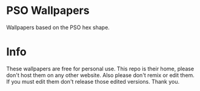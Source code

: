# PSO Wallpapers
Wallpapers based on the PSO hex shape.

# Info
These wallpapers are free for personal use.
This repo is their home, please don't host them on any other website.
Also please don't remix or edit them. If you must edit them don't release those edited versions. Thank you.
